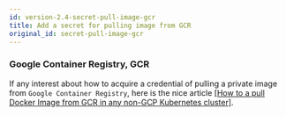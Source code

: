 ```yaml
---
id: version-2.4-secret-pull-image-gcr
title: Add a secret for pulling image from GCR
original_id: secret-pull-image-gcr
---
```


### Google Container Registry, GCR

If any interest about how to acquire a credential of pulling a private image from `Google Container Registry`, here is the nice article [[How to a pull Docker Image from GCR in any non-GCP Kubernetes cluster]](https://medium.com/hackernoon/today-i-learned-pull-docker-image-from-gcr-google-container-registry-in-any-non-gcp-kubernetes-5f8298f28969).